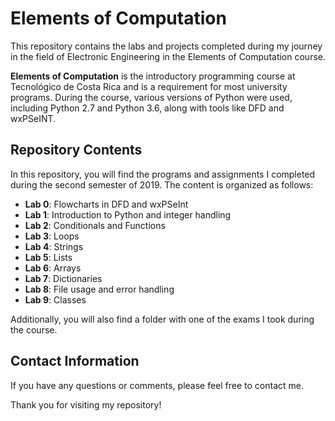 # Elements of Computation

This repository contains the labs and projects completed during my journey in the field of Electronic Engineering in the Elements of Computation course.

**Elements of Computation** is the introductory programming course at Tecnológico de Costa Rica and is a requirement for most university programs. During the course, various versions of Python were used, including Python 2.7 and Python 3.6, along with tools like DFD and wxPSeINT.

## Repository Contents

In this repository, you will find the programs and assignments I completed during the second semester of 2019. The content is organized as follows:

- **Lab 0**: Flowcharts in DFD and wxPSeInt
- **Lab 1**: Introduction to Python and integer handling
- **Lab 2**: Conditionals and Functions
- **Lab 3**: Loops
- **Lab 4**: Strings
- **Lab 5**: Lists
- **Lab 6**: Arrays
- **Lab 7**: Dictionaries
- **Lab 8**: File usage and error handling
- **Lab 9**: Classes

Additionally, you will also find a folder with one of the exams I took during the course.

## Contact Information

If you have any questions or comments, please feel free to contact me.

Thank you for visiting my repository!
